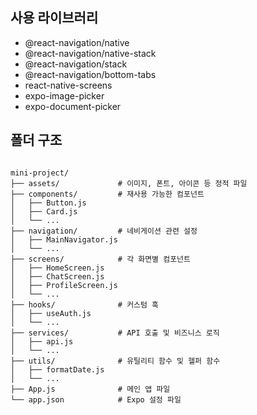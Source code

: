 ## 사용 라이브러리
- @react-navigation/native
- @react-navigation/native-stack
- @react-navigation/stack
- @react-navigation/bottom-tabs
- react-native-screens
- expo-image-picker
- expo-document-picker

## 폴더 구조
<pre>
<code>
mini-project/
├── assets/             # 이미지, 폰트, 아이콘 등 정적 파일
├── components/         # 재사용 가능한 컴포넌트
│   ├── Button.js
│   ├── Card.js
│   └── ...
├── navigation/         # 네비게이션 관련 설정
│   ├── MainNavigator.js
│   └── ...
├── screens/            # 각 화면별 컴포넌트
│   ├── HomeScreen.js
│   ├── ChatScreen.js
│   ├── ProfileScreen.js
│   └── ...
├── hooks/              # 커스텀 훅
│   ├── useAuth.js
│   └── ...
├── services/           # API 호출 및 비즈니스 로직
│   ├── api.js
│   └── ...
├── utils/              # 유틸리티 함수 및 헬퍼 함수
│   ├── formatDate.js
│   └── ...
├── App.js              # 메인 앱 파일
└── app.json            # Expo 설정 파일
</code>
</pre>
